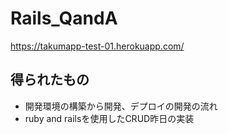 # Rails_QandA
https://takumapp-test-01.herokuapp.com/

## 得られたもの
- 開発環境の構築から開発、デプロイの開発の流れ
- ruby and railsを使用したCRUD昨日の実装